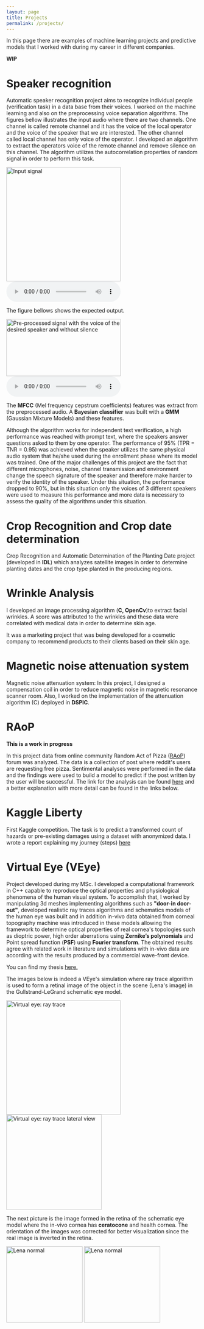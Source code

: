 ```yaml
---
layout: page
title: Projects
permalink: /projects/
---
```


In this page there are examples of machine learning projects and
predictive models that I worked with during my career in different
companies.

**WIP**

# Speaker recognition

Automatic speaker recognition project aims to recognize individual
people (verification task) in a data base from their voices. I worked
on the machine learning and also on the preprocessing voice separation
algorithms. The figures bellow illustrates the input audio where there
are two channels. One channel is called remote channel and it has the
voice of the local operator and the voice of the speaker that we are
interested. The other channel called local channel has only voice of
the operator.  I developed an algorithm to extract the operators voice
of the remote channel and remove silence on this channel. The
algorithm utilizes the autocorrelation properties of random signal in
order to perform this task.

<img src="{{ site.baseurl }}/images/voice_signal_1.png" alt="Input signal" width="300" height="300">

<audio controls controlsList="nodownload">
<source src="{{ site.baseurl }}/images/lm128_dec_rep3.wav" type="audio/wav">
Raw data input with silence and two speaker
</audio>

The figure bellows shows the expected output.

<img src="{{ site.baseurl }}/images/voice_signal_output.png" alt="Pre-processed signal with the voice of the desired speaker and without silence" width="300" height="150">

<audio controls controlsList="nodownload">
<source src="{{ site.baseurl }}/images/lm128_dec_rep1_preprocessed.wav" type="audio/wav">
Pre-processed output
</audio>

The **MFCC** (Mel frequency cepstrum coefficients) features was
extract from the preprocessed audio. A **Bayesian classifier** was
built with a **GMM** (Gaussian Mixture Models) and these features.

Although the algorithm works for independent text verification, a high
performance was reached with prompt text, where the speakers answer
questions asked to them by one operator. The performance of 95% (TPR =
TNR = 0.95) was achieved when the speaker utilizes the same physical
audio system that he/she used during the enrollment phase where its
model was trained. One of the major challenges of this project are the
fact that different microphones, noise, channel transmission and
environment change the speech signature of the speaker and therefore
make harder to verify the identity of the speaker. Under this
situation, the performance dropped to 90%, but in this situation only
the voices of 3 different speakers were used to measure this
performance and more data is necessary to assess the quality of the
algorithms under this situation.


# Crop Recognition and Crop date determination


Crop Recognition and Automatic Determination of the Planting Date
project (developed in **IDL**) which analyzes satellite images in
order to determine planting dates and the crop type planted in the
producing regions.

# Wrinkle Analysis

I developed an image processing algorithm (**C, OpenCv**)to extract
facial wrinkles. A score was attributed to the wrinkles and these data
were correlated with medical data in order to determine skin age.

It was a marketing project that was being developed for a cosmetic
company to recommend products to their clients based on their skin
age.

# Magnetic noise attenuation system

Magnetic noise attenuation system: In this project, I designed a
compensation coil in order to reduce magnetic noise in magnetic
resonance scanner room. Also, I worked on the implementation of the
attenuation algorithm (C) deployed in **DSPIC**.

# RAoP

**This is a work in progress**

In this project data from online community Random Act of Pizza
([RAoP](https://www.reddit.com/r/Random_Acts_Of_Pizza/)) forum was
analyzed. The data is a collection of post where reddit's users are
requesting free pizza. Sentimental analyses were performed in the data
and the findings were used to build a model to predict if the post
written by the user will be successful. The link for the analysis can
be found
[here](https://github.com/leandroohf/raop/blob/master/README.md) and a
better explanation with more detail can be found in the links below.

# Kaggle Liberty

First Kaggle competition. The task is to predict a transformed count
of hazards or pre-existing damages using a dataset with anonymized
data.  I wrote a report explaining my journey (steps)
[here](https://github.com/leandroohf/Public_Liberty_Mutual_Group_Property_Inspection_Prediction)
    
# Virtual Eye (VEye)

Project developed during my MSc. I developed a computational framework
in C++ capable to reproduce the optical properties and physiological
phenomena of the human visual system. To accomplish that, I worked by
manipulating 3d meshes implementing algorithms such as **"door-in
door-out"**, developed realistic ray traces algorithms and schematics
models of the human eye was built and in addition in-vivo data
obtained from corneal topography machine was introduced in these
models allowing the framework to determine optical properties of real
cornea's topologies such as dioptric power, high order aberrations
using **Zernike’s polynomials** and Point spread function (**PSF**)
using **Fourier transform**. The obtained results agree with related
work in literature and simulations with in-vivo data are according
with the results produced by a commercial wave-front device.

You can find my thesis
[here.](http://www.teses.usp.br/teses/disponiveis/55/55134/tde-09052008-161636/en.php)

The images below is indeed a VEye's simulation where ray trace
algorithm is used to form a retinal image of the object in the scene
(Lena's image) in the Gullstrand-LeGrand schematic eye model.

<img src="{{ site.baseurl }}/images/proj_cone_a.png" alt="Virtual eye: ray trace" width="300" height="300">

<img src="{{ site.baseurl }}/images/proj_cone_b.png" alt="Virtual eye: ray trace lateral view" width="250" height="250">

The next picture is the image formed in the retina of the schematic
eye model where the in-vivo cornea has **ceratocone** and health
cornea. The orientation of the images was corrected for better
visualization since the real image is inverted in the retina.

<img src="{{ site.baseurl }}/images/lena_normal.png" alt="Lena normal" width="200" height="200">

<img src="{{ site.baseurl }}/images/lena_ceratocone.png" alt="Lena normal" width="200" height="200">
